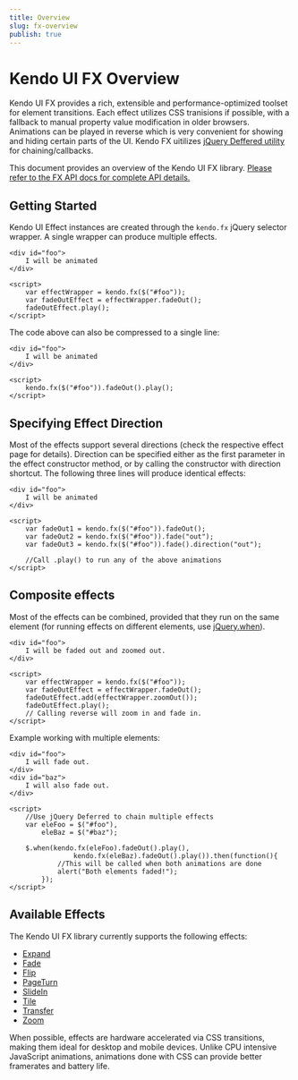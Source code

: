 ```yaml
---
title: Overview
slug: fx-overview
publish: true
---
```

# Kendo UI FX Overview

Kendo UI FX provides a rich, extensible and performance-optimized toolset for element transitions.
Each effect utilizes CSS tranisions if possible, with a fallback to manual property value modification in older browsers. Animations can be played in reverse which is very convenient for showing and hiding certain parts of the UI.
Kendo FX uitilizes [jQuery Deffered utility](http://api.jquery.com/category/deferred-object/) for chaining/callbacks.

This document provides an overview of the Kendo UI FX library. [Please refer to the FX API docs for complete API details.](/kendo-ui/api/framework/fx/common)

## Getting Started

Kendo UI Effect instances are created through the `kendo.fx` jQuery selector wrapper. A single wrapper can produce multiple effects.

    <div id="foo">
        I will be animated
    </div>

    <script>
        var effectWrapper = kendo.fx($("#foo"));
        var fadeOutEffect = effectWrapper.fadeOut();
        fadeOutEffect.play();
    </script>

The code above can also be compressed to a single line:

    <div id="foo">
        I will be animated
    </div>

    <script>
        kendo.fx($("#foo")).fadeOut().play();
    </script>

## Specifying Effect Direction

Most of the effects support several directions (check the respective effect page for details). Direction can be specified either as the first parameter in the effect constructor method, or by calling the constructor with direction shortcut.
The following three lines will produce identical effects:

    <div id="foo">
        I will be animated
    </div>

    <script>
        var fadeOut1 = kendo.fx($("#foo")).fadeOut();
        var fadeOut2 = kendo.fx($("#foo")).fade("out");
        var fadeOut3 = kendo.fx($("#foo")).fade().direction("out");

        //Call .play() to run any of the above animations
    </script>

## Composite effects

Most of the effects can be combined, provided that they run on the same element (for running effects on different elements, use [jQuery.when](http://api.jquery.com/jQuery.when/)).

    <div id="foo">
        I will be faded out and zoomed out.
    </div>

    <script>
        var effectWrapper = kendo.fx($("#foo"));
        var fadeOutEffect = effectWrapper.fadeOut();
        fadeOutEffect.add(effectWrapper.zoomOut());
        fadeOutEffect.play();
        // Calling reverse will zoom in and fade in.
    </script>

Example working with multiple elements:

    <div id="foo">
        I will fade out.
    </div>
    <div id="baz">
        I will also fade out.
    </div>

    <script>
        //Use jQuery Deferred to chain multiple effects
        var eleFoo = $("#foo"),
            eleBaz = $("#baz");

        $.when(kendo.fx(eleFoo).fadeOut().play(), 
                    kendo.fx(eleBaz).fadeOut().play()).then(function(){
                //This will be called when both animations are done
                alert("Both elements faded!");
            });
    </script>

## Available Effects

The Kendo UI FX library currently supports the following effects:

- [Expand](/kendo-ui/api/framework/fx/expand)
- [Fade](/kendo-ui/api/framework/fx/fade)
- [Flip](/kendo-ui/api/framework/fx/flip)
- [PageTurn](/kendo-ui/api/framework/fx/pageturn)
- [SlideIn](/kendo-ui/api/framework/fx/slidein)
- [Tile](/kendo-ui/api/framework/fx/tile)
- [Transfer](/kendo-ui/api/framework/fx/transfer)
- [Zoom](/kendo-ui/api/framework/fx/zoom)

When possible, effects are hardware accelerated via CSS transitions, making them ideal for desktop and mobile devices. Unlike CPU intensive JavaScript animations, animations done with CSS can provide better framerates and battery life.

